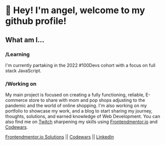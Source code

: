 # 👋 Hey! I'm angel, welcome to my github profile!

## What am I...

### /Learning
I'm currently partaking in the 2022 #100Devs cohort with a focus on full stack JavaScript.

### /Working on
My main project is focused on creating a fully functioning, reliable, E-commerce store to share with mom and pop shops adjusting to the pandemic and the world of online shopping. I'm also working on my portfolio to showcase my work, and a blog to start sharing my journey, thoughts, solutions, and earned knowledge of Web Development. You can also find me on [Twitch](https://www.twitch.tv/kindofadev) sharpening my skills using [Frontendmentor.io](https://www.frontendmentor.io/profile/amsIII) and [Codewars](https://www.codewars.com/users/amsIII).


[Frontendmentor.io Solutions](https://www.frontendmentor.io/profile/amsIII) || [Codewars](https://www.codewars.com/users/amsIII) || [LinkedIn](https://www.linkedin.com/in/amsiii/) 
